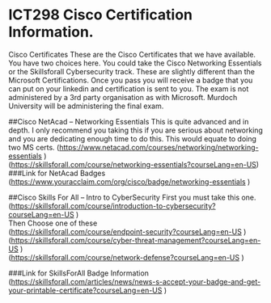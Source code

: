 # ICT298 Cisco Certification Information.
Cisco Certificates
These are the Cisco Certificates that we have available. You have two choices here. You could take the Cisco Networking Essentials or the Skillsforall Cybersecurity track. These are slightly different than the Microsoft Certifications. Once you pass you will receive a badge that you can put on your linkedin and certification is sent to you. The exam is not administered by a 3rd party organisation as with Microsoft. Murdoch University will be administering the final exam. 

##Cisco NetAcad – Networking Essentials
This is quite advanced and in depth. I only recommend you taking this if you are serious about networking and you are dedicating enough time to do this. This would equate to doing two MS certs. 
(https://www.netacad.com/courses/networking/networking-essentials )<br>
(https://skillsforall.com/course/networking-essentials?courseLang=en-US)<br> 
###Link for NetAcad Badges<br>
(https://www.youracclaim.com/org/cisco/badge/networking-essentials )<br>

##Cisco Skills For All – Intro to CyberSecurity
First you must take this one.
(https://skillsforall.com/course/introduction-to-cybersecurity?courseLang=en-US )<br>
Then Choose one of these<br>
(https://skillsforall.com/course/endpoint-security?courseLang=en-US )<br>
(https://skillsforall.com/course/cyber-threat-management?courseLang=en-US )<br>
(https://skillsforall.com/course/network-defense?courseLang=en-US )<br>

###Link for SkillsForAll Badge Information
(https://skillsforall.com/articles/news/news-s-accept-your-badge-and-get-your-printable-certificate?courseLang=en-US )
